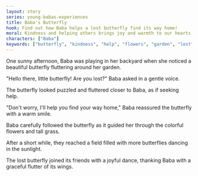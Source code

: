 ```yaml
---
layout: story
series: young-babas-experiences
title: Baba's Butterfly
hook: Find out how Baba helps a lost butterfly find its way home!
moral: Kindness and helping others brings joy and warmth to our hearts.
characters: ["Baba"]
keywords: ["butterfly", "kindness", "help", "flowers", "garden", "lost", "friends", "dance", "sunlight"]
---
```


One sunny afternoon, Baba was playing in her backyard when she noticed a beautiful butterfly fluttering around her garden.

"Hello there, little butterfly! Are you lost?" Baba asked in a gentle voice.

The butterfly looked puzzled and fluttered closer to Baba, as if seeking help.

"Don't worry, I'll help you find your way home," Baba reassured the butterfly with a warm smile.

Baba carefully followed the butterfly as it guided her through the colorful flowers and tall grass.

After a short while, they reached a field filled with more butterflies dancing in the sunlight.

The lost butterfly joined its friends with a joyful dance, thanking Baba with a graceful flutter of its wings.
